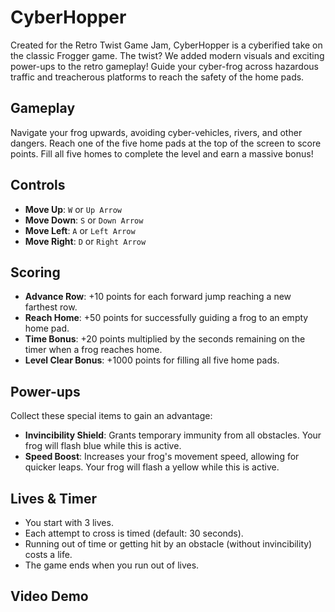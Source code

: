 # CyberHopper

Created for the Retro Twist Game Jam, CyberHopper is a cyberified take on the classic Frogger game. The twist? We added modern visuals and exciting power-ups to the retro gameplay! Guide your cyber-frog across hazardous traffic and treacherous platforms to reach the safety of the home pads.

## Gameplay

Navigate your frog upwards, avoiding cyber-vehicles, rivers, and other dangers. Reach one of the five home pads at the top of the screen to score points. Fill all five homes to complete the level and earn a massive bonus!

## Controls

*   **Move Up**: `W` or `Up Arrow`
*   **Move Down**: `S` or `Down Arrow`
*   **Move Left**: `A` or `Left Arrow`
*   **Move Right**: `D` or `Right Arrow`

## Scoring

*   **Advance Row**: +10 points for each forward jump reaching a new farthest row.
*   **Reach Home**: +50 points for successfully guiding a frog to an empty home pad.
*   **Time Bonus**: +20 points multiplied by the seconds remaining on the timer when a frog reaches home.
*   **Level Clear Bonus**: +1000 points for filling all five home pads.

## Power-ups

Collect these special items to gain an advantage:

*   **Invincibility Shield**: Grants temporary immunity from all obstacles. Your frog will flash blue while this is active.
*   **Speed Boost**: Increases your frog's movement speed, allowing for quicker leaps. Your frog will flash a yellow while this is active.

## Lives & Timer

*   You start with 3 lives.
*   Each attempt to cross is timed (default: 30 seconds).
*   Running out of time or getting hit by an obstacle (without invincibility) costs a life.
*   The game ends when you run out of lives.

## Video Demo

